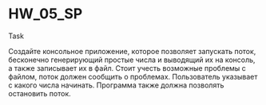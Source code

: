 # HW_05_SP

Task

Создайте консольное приложение, которое позволяет запускать поток, бесконечно генерирующий простые числа и выводящий их на консоль, а также записывает их в файл. Стоит учесть возможные проблемы с файлом, поток должен сообщить о проблемах.
Пользователь указывает с какого числа начинать.
Программа также должна позволять остановить поток.
